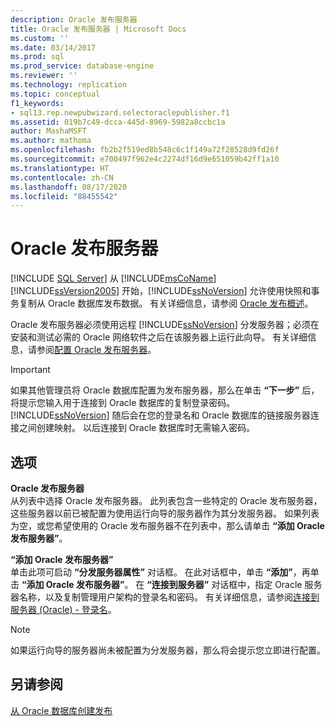 ```yaml
---
description: Oracle 发布服务器
title: Oracle 发布服务器 | Microsoft Docs
ms.custom: ''
ms.date: 03/14/2017
ms.prod: sql
ms.prod_service: database-engine
ms.reviewer: ''
ms.technology: replication
ms.topic: conceptual
f1_keywords:
- sql13.rep.newpubwizard.selectoraclepublisher.f1
ms.assetid: 019b7c49-dcca-445d-8969-5982a8ccbc1a
author: MashaMSFT
ms.author: mathoma
ms.openlocfilehash: fb2b2f519ed8b548c6c1f149a72f28528d9fd26f
ms.sourcegitcommit: e700497f962e4c2274df16d9e651059b42ff1a10
ms.translationtype: HT
ms.contentlocale: zh-CN
ms.lasthandoff: 08/17/2020
ms.locfileid: "88455542"
---
```

# <a name="oracle-publisher"></a>Oracle 发布服务器
 [!INCLUDE [SQL Server](../../includes/applies-to-version/sqlserver.md)]
  从 [!INCLUDE[msCoName](../../includes/msconame-md.md)] [!INCLUDE[ssVersion2005](../../includes/ssversion2005-md.md)] 开始，[!INCLUDE[ssNoVersion](../../includes/ssnoversion-md.md)] 允许使用快照和事务复制从 Oracle 数据库发布数据。 有关详细信息，请参阅 [Oracle 发布概述](../../relational-databases/replication/non-sql/oracle-publishing-overview.md)。  
  
 Oracle 发布服务器必须使用远程 [!INCLUDE[ssNoVersion](../../includes/ssnoversion-md.md)] 分发服务器；必须在安装和测试必需的 Oracle 网络软件之后在该服务器上运行此向导。 有关详细信息，请参阅[配置 Oracle 发布服务器](../../relational-databases/replication/non-sql/configure-an-oracle-publisher.md)。  
  
> [!IMPORTANT]  
>  如果其他管理员将 Oracle 数据库配置为发布服务器，那么在单击 **“下一步”** 后，将提示您输入用于连接到 Oracle 数据库的复制登录密码。 [!INCLUDE[ssNoVersion](../../includes/ssnoversion-md.md)] 随后会在您的登录名和 Oracle 数据库的链接服务器连接之间创建映射。 以后连接到 Oracle 数据库时无需输入密码。  
  
## <a name="options"></a>选项  
 **Oracle 发布服务器**  
 从列表中选择 Oracle 发布服务器。 此列表包含一些特定的 Oracle 发布服务器，这些服务器以前已被配置为使用运行向导的服务器作为其分发服务器。 如果列表为空，或您希望使用的 Oracle 发布服务器不在列表中，那么请单击 **“添加 Oracle 发布服务器”**。  
  
 **“添加 Oracle 发布服务器”**  
 单击此项可启动 **“分发服务器属性”** 对话框。 在此对话框中，单击 **“添加”**，再单击 **“添加 Oracle 发布服务器”**。 在 **“连接到服务器”** 对话框中，指定 Oracle 服务器名称，以及复制管理用户架构的登录名和密码。 有关详细信息，请参阅[连接到服务器 (Oracle) - 登录名](../../relational-databases/replication/connect-to-server-oracle-login.md)。  
  
> [!NOTE]  
>  如果运行向导的服务器尚未被配置为分发服务器，那么将会提示您立即进行配置。  
  
## <a name="see-also"></a>另请参阅  
 [从 Oracle 数据库创建发布](../../relational-databases/replication/publish/create-a-publication-from-an-oracle-database.md)   

  
  
